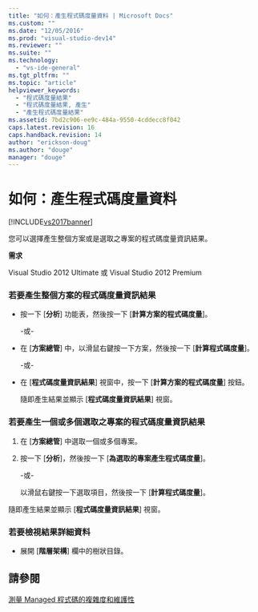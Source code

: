 ```yaml
---
title: "如何：產生程式碼度量資料 | Microsoft Docs"
ms.custom: ""
ms.date: "12/05/2016"
ms.prod: "visual-studio-dev14"
ms.reviewer: ""
ms.suite: ""
ms.technology: 
  - "vs-ide-general"
ms.tgt_pltfrm: ""
ms.topic: "article"
helpviewer_keywords: 
  - "程式碼度量結果"
  - "程式碼度量結果, 產生"
  - "產生程式碼度量結果"
ms.assetid: 7bd2c906-ee9c-484a-9550-4cddecc8f042
caps.latest.revision: 16
caps.handback.revision: 14
author: "erickson-doug"
ms.author: "douge"
manager: "douge"
---
```

# 如何：產生程式碼度量資料
[!INCLUDE[vs2017banner](../code-quality/includes/vs2017banner.md)]

您可以選擇產生整個方案或是選取之專案的程式碼度量資訊結果。  
  
 **需求**  
  
 Visual Studio 2012 Ultimate 或 Visual Studio 2012 Premium  
  
### 若要產生整個方案的程式碼度量資訊結果  
  
-   按一下 \[**分析**\] 功能表，然後按一下 \[**計算方案的程式碼度量**\]。  
  
     \-或\-  
  
-   在 \[**方案總管**\] 中，以滑鼠右鍵按一下方案，然後按一下 \[**計算程式碼度量**\]。  
  
     \-或\-  
  
-   在 \[**程式碼度量資訊結果**\] 視窗中，按一下 \[**計算方案的程式碼度量**\] 按鈕。  
  
     隨即產生結果並顯示 \[**程式碼度量資訊結果**\] 視窗。  
  
### 若要產生一個或多個選取之專案的程式碼度量資訊結果  
  
1.  在 \[**方案總管**\] 中選取一個或多個專案。  
  
2.  按一下 \[**分析**\]，然後按一下 \[**為選取的專案產生程式碼度量**\]。  
  
     \-或\-  
  
     以滑鼠右鍵按一下選取項目，然後按一下 \[**計算程式碼度量**\]。  
  
 隨即產生結果並顯示 \[**程式碼度量資訊結果**\] 視窗。  
  
### 若要檢視結果詳細資料  
  
-   展開 \[**階層架構**\] 欄中的樹狀目錄。  
  
## 請參閱  
 [測量 Managed 程式碼的複雜度和維護性](../code-quality/measuring-complexity-and-maintainability-of-managed-code.md)